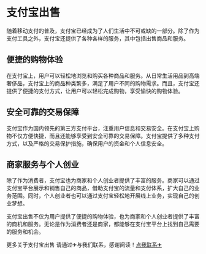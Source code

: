 # 支付宝出售

随着移动支付的普及，支付宝已经成为了人们生活中不可或缺的一部分。除了作为支付工具之外，支付宝还提供了各种各样的服务，其中包括出售商品和服务。

## 便捷的购物体验

在支付宝上，用户可以轻松地浏览和购买各种商品和服务。从日常生活用品到高端奢侈品，支付宝上的商品种类繁多，满足了用户不同的购物需求。而且，支付宝还提供了便捷的支付方式，让用户可以轻松完成购物，享受愉快的购物体验。

## 安全可靠的交易保障

支付宝作为国内领先的第三方支付平台，注重用户信息和交易安全。在支付宝上购物不仅方便快捷，而且还能够享受到安全可靠的交易保障。支付宝提供了多种支付方式，以及严格的交易保护措施，确保用户的资金和个人信息安全。

## 商家服务与个人创业

除了作为消费者，支付宝也为商家和个人创业者提供了丰富的服务。商家可以通过支付宝平台展示和销售自己的商品，借助支付宝的流量和支付体系，扩大自己的业务范围。同时，个人创业者也可以通过支付宝轻松地开展线上业务，实现自己的创业梦想。

支付宝出售不仅为用户提供了便捷的购物体验，也为商家和个人创业者提供了丰富的商机和服务。无论是作为消费者还是商家，都能够在支付宝平台上找到自己需要的服务和机会。

更多关于支付宝出售 请通过✈与我们联系，感谢阅读！[点我联系✈](https://wap.k02.cc)